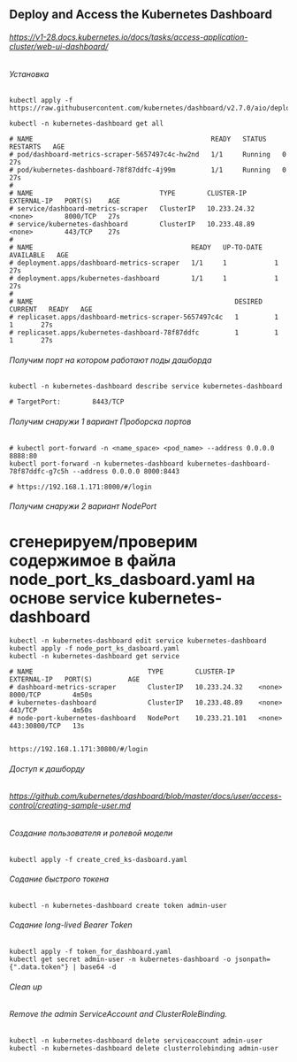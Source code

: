 ## Deploy and Access the Kubernetes Dashboard

###### https://v1-28.docs.kubernetes.io/docs/tasks/access-application-cluster/web-ui-dashboard/

###### Установка 
```
kubectl apply -f https://raw.githubusercontent.com/kubernetes/dashboard/v2.7.0/aio/deploy/recommended.yaml

kubectl -n kubernetes-dashboard get all
 
# NAME                                             READY   STATUS    RESTARTS   AGE
# pod/dashboard-metrics-scraper-5657497c4c-hw2nd   1/1     Running   0          27s
# pod/kubernetes-dashboard-78f87ddfc-4j99m         1/1     Running   0          27s
# 
# NAME                                TYPE        CLUSTER-IP     EXTERNAL-IP   PORT(S)    AGE
# service/dashboard-metrics-scraper   ClusterIP   10.233.24.32   <none>        8000/TCP   27s
# service/kubernetes-dashboard        ClusterIP   10.233.48.89   <none>        443/TCP    27s
# 
# NAME                                        READY   UP-TO-DATE   AVAILABLE   AGE
# deployment.apps/dashboard-metrics-scraper   1/1     1            1           27s
# deployment.apps/kubernetes-dashboard        1/1     1            1           27s
# 
# NAME                                                   DESIRED   CURRENT   READY   AGE
# replicaset.apps/dashboard-metrics-scraper-5657497c4c   1         1         1       27s
# replicaset.apps/kubernetes-dashboard-78f87ddfc         1         1         1       27s
```

###### Получим порт на котором работают поды дашборда
```
kubectl -n kubernetes-dashboard describe service kubernetes-dashboard

# TargetPort:        8443/TCP
```

###### Получим снаружи 1 вариант Проборска портов
```
# kubectl port-forward -n <name_space> <pod_name> --address 0.0.0.0 8888:80
kubectl port-forward -n kubernetes-dashboard kubernetes-dashboard-78f87ddfc-g7c5h --address 0.0.0.0 8000:8443

# https://192.168.1.171:8000/#/login
```

###### Получим снаружи 2 вариант NodePort
# cгенерируем/проверим содержимое в файла node_port_ks_dasboard.yaml на основе service kubernetes-dashboard
```
kubectl -n kubernetes-dashboard edit service kubernetes-dashboard
kubectl apply -f node_port_ks_dasboard.yaml
kubectl -n kubernetes-dashboard get service

# NAME                             TYPE        CLUSTER-IP      EXTERNAL-IP   PORT(S)         AGE
# dashboard-metrics-scraper        ClusterIP   10.233.24.32    <none>        8000/TCP        4m50s
# kubernetes-dashboard             ClusterIP   10.233.48.89    <none>        443/TCP         4m50s
# node-port-kubernetes-dashboard   NodePort    10.233.21.101   <none>        443:30800/TCP   13s


https://192.168.1.171:30800/#/login
```

###### Доступ к дашборду 
###### https://github.com/kubernetes/dashboard/blob/master/docs/user/access-control/creating-sample-user.md

###### Создание пользователя и ролевой модели 
```
kubectl apply -f create_cred_ks-dasboard.yaml
```
######  Содание быстрого токена
```
kubectl -n kubernetes-dashboard create token admin-user
```
######  Содание long-lived Bearer Token 
```
kubectl apply -f token_for_dashboard.yaml
kubectl get secret admin-user -n kubernetes-dashboard -o jsonpath={".data.token"} | base64 -d
```

###### Clean up 
###### Remove the admin ServiceAccount and ClusterRoleBinding.
```
kubectl -n kubernetes-dashboard delete serviceaccount admin-user
kubectl -n kubernetes-dashboard delete clusterrolebinding admin-user
```

